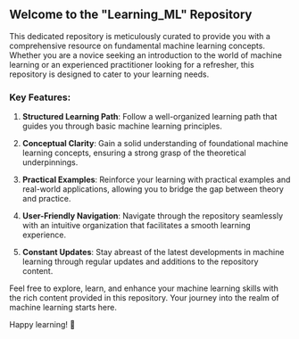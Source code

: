 ## Welcome to the "Learning_ML" Repository

This dedicated repository is meticulously curated to provide you with a comprehensive resource on fundamental machine learning concepts. Whether you are a novice seeking an introduction to the world of machine learning or an experienced practitioner looking for a refresher, this repository is designed to cater to your learning needs.

### Key Features:

1. **Structured Learning Path**: Follow a well-organized learning path that guides you through basic machine learning principles.

2. **Conceptual Clarity**: Gain a solid understanding of foundational machine learning concepts, ensuring a strong grasp of the theoretical underpinnings.

3. **Practical Examples**: Reinforce your learning with practical examples and real-world applications, allowing you to bridge the gap between theory and practice.

4. **User-Friendly Navigation**: Navigate through the repository seamlessly with an intuitive organization that facilitates a smooth learning experience.

5. **Constant Updates**: Stay abreast of the latest developments in machine learning through regular updates and additions to the repository content.

Feel free to explore, learn, and enhance your machine learning skills with the rich content provided in this repository. Your journey into the realm of machine learning starts here.

Happy learning! 🚀
